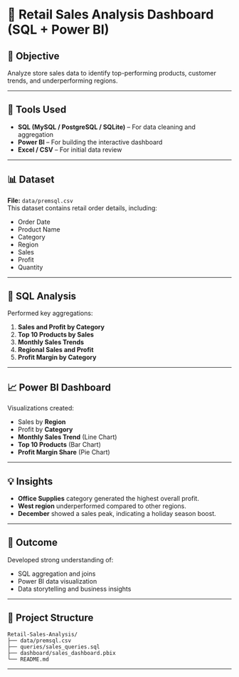 # 🛒 Retail Sales Analysis Dashboard (SQL + Power BI)

## 📌 Objective
Analyze store sales data to identify top-performing products, customer trends, and underperforming regions.

---

## 🧰 Tools Used
- **SQL (MySQL / PostgreSQL / SQLite)** – For data cleaning and aggregation  
- **Power BI** – For building the interactive dashboard  
- **Excel / CSV** – For initial data review  

---

## 📊 Dataset
**File:** `data/premsql.csv`  
This dataset contains retail order details, including:
- Order Date  
- Product Name  
- Category  
- Region  
- Sales  
- Profit  
- Quantity  

---

## 🧮 SQL Analysis
Performed key aggregations:
1. **Sales and Profit by Category**
2. **Top 10 Products by Sales**
3. **Monthly Sales Trends**
4. **Regional Sales and Profit**
5. **Profit Margin by Category**

---

## 📈 Power BI Dashboard
Visualizations created:
- Sales by **Region**
- Profit by **Category**
- **Monthly Sales Trend** (Line Chart)
- **Top 10 Products** (Bar Chart)
- **Profit Margin Share** (Pie Chart)

---

## 💡 Insights
- **Office Supplies** category generated the highest overall profit.  
- **West region** underperformed compared to other regions.  
- **December** showed a sales peak, indicating a holiday season boost.  

---

## 🧩 Outcome
Developed strong understanding of:
- SQL aggregation and joins  
- Power BI data visualization  
- Data storytelling and business insights  

---

## 📁 Project Structure
```
Retail-Sales-Analysis/
├── data/premsql.csv
├── queries/sales_queries.sql
├── dashboard/sales_dashboard.pbix
└── README.md
```

---
